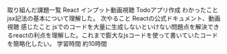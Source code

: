 取り組んだ課題一覧
React インプット動画視聴
Todoアプリ作成
わかったこと
jsx記法の基本について理解した。
次やること
Reactの公式ドキュメント、動画視聴
感じたこと
jsでのコードを大量に生成しないといけない問題点を解決できるreactの利点を理解した。これまで膨大なjsコードを使って書いていたコードを簡略化したい。
学習時間
約10時間

